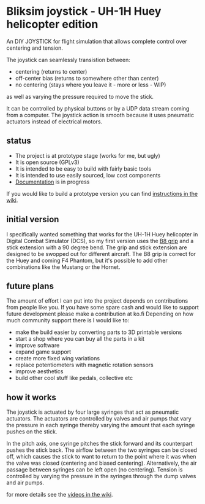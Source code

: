 # Bliksim joystick - UH-1H Huey helicopter edition
An DIY JOYSTICK for flight simulation that allows complete control over centering and tension. 

The joystick can seamlessly transistion between:
* centering (returns to center)
* off-center bias (returns to somewhere other than center)
* no centering (stays where you leave it - more or less - WIP)

as well as varying the pressure required to move the stick. 

It can be controlled by physical buttons or by a UDP data stream coming from a computer.
The joystick action is smooth because it uses pneumatic actuators instead of electrical motors. 

## status

* The project is at prototype stage (works for me, but ugly)
* It is open source (GPLv3)
* It is intended to be easy to build with fairly basic tools  
* It is intended to use easily sourced, low cost components
* [Documentation](https://github.com/bliksim1/joystick/wiki) is in progress

If you would like to build a prototype version you can find [instructions in the wiki](https://github.com/bliksim1/joystick/wiki/Build).

## initial version

I specifically wanted something that works for the UH-1H Huey helicopter in Digital Combat Simulator (DCS), so my first version uses the [B8 grip](https://www.thingiverse.com/thing:2235488/files) and a stick extension with a 90 degree bend.
The grip and stick extension are designed to be swopped out for different aircraft. The B8 grip is correct for the Huey and coming F4 Phantom, but it's possible to add other combinations like the Mustang or the Hornet.

## future plans

The amount of effort I can put into the project depends on contributions from people like you. 
If you have some spare cash and would like to support future development please make a contribution at ko.fi
Depending on how much community support there is I would like to:

* make the build easier by converting parts to 3D printable versions
* start a shop where you can buy all the parts in a kit
* improve software
* expand game support
* create more fixed wing variations 
* replace potentiometers with magnetic rotation sensors
* improve aesthetics
* build other cool stuff like pedals, collective etc

## how it works

The joystick is actuated by four large syringes that act as pneumatic actuators. The actuators are controlled by valves and air pumps that vary the pressure in each syringe thereby varying the amount that each syringe pushes on the stick. 

In the pitch axis, one syringe pitches the stick forward and its counterpart pushes the stick back. The airflow between the two syringes can be closed off, which causes the stick to want to return to the point where it was when the valve was closed (centering and biased centering). Alternatively, the air passage between syringes can be left open (no centering). Tension is controlled by varying the pressure in the syringes through the dump valves and air pumps.

for more details see the [videos in the wiki](https://github.com/bliksim1/joystick/wiki#videos).


